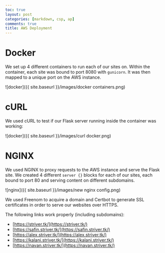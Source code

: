 ```yaml
---
toc: true
layout: post
categories: [markdown, csp, ap]
comments: true
title: AWS Deployment
---
```


# Docker

We set up 4 different containers to run each of our sites on. Within the container, each site was bound to port 8080 with `gunicorn`. It was then mapped to a unique port on the AWS instance.

![docker]({{ site.baseurl }}/images/docker containers.png)

# cURL

We used cURL to test if our Flask server running inside the container was working:

![docker]({{ site.baseurl }}/images/curl docker.png)

# NGINX

We used NGINX to proxy requests to the AWS instance and serve the Flask site. We created 4 different `server {}` blocks for each of our sites, each bound to port 80 and serving content on different subdomains.

![nginx]({{ site.baseurl }}/images/new nginx config.png)

We used Freenom to acquire a domain and Certbot to generate SSL certificates in order to serve our websites over HTTPS.

The following links work properly (including subdomains):

- [https://striver.tk/](https://striver.tk/)
- [https://safin.striver.tk/](https://safin.striver.tk/)
- [https://alex.striver.tk/](https://alex.striver.tk/)
- [https://kalani.striver.tk/](https://kalani.striver.tk/)
- [https://navan.striver.tk/](https://navan.striver.tk/)

